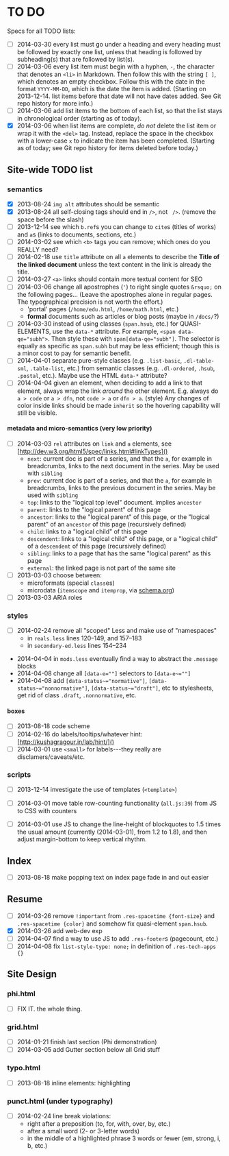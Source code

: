 # TO DO #

Specs for all TODO lists:

- [ ] 2014-03-30 every list must go under a heading and every heading must be followed by exactly one list, unless that heading is followed by subheading(s) that are followed by list(s).
- [ ] 2014-03-06 every list item must begin with a hyphen, `-`, the character that denotes an `<li>` in Markdown. Then follow this with the string ` [ ] `, which denotes an empty checkbox. Follow this with the date in the format `YYYY-MM-DD`, which is the date the item is added. (Starting on 2013-12-14. list items before that date will not have dates added. See Git repo history for more info.)
- [ ] 2014-03-06 add list items to the bottom of each list, so that the list stays in chronological order (starting as of today).
- [x] 2014-03-06 when list items are complete, *do not* delete the list item or wrap it with the `<del>` tag. Instead, replace the space in the checkbox with a lower-case `x` to indicate the item has been completed. (Starting as of today; see Git repo history for items deleted before today.)

## Site-wide TODO list ##

### semantics ###
- [x] 2013-08-24 `img alt` attributes should be semantic
- [x] 2013-08-24 all self-closing tags should end in `/>`, not ` />`. (remove the space before the slash)
- [ ] 2013-12-14 see which `b.ref`s you can change to `cite`s (titles of works) and `a`s (links to documents, sections, etc.)
- [ ] 2014-03-02 see which `<b>` tags you can remove; which ones do you REALLY need?
- [ ] 2014-02-18 use `title` attribute on all `a` elements to describe the **Title of the linked document** unless the text content in the link is already the title.
- [ ] 2014-03-27 `<a>` links should contain more textual content for SEO
- [ ] 2014-03-06 change all apostrophes (`'`) to right single quotes `&rsquo;` on the following pages... (Leave the apostrophes alone in regular pages. The typographical precision is not worth the effort.)
	- 'portal' pages (`/home/edu.html`, `/home/math.html`, etc.)
	- **formal** documents such as articles or blog posts (maybe in `/docs/`?)
- [ ] 2014-03-30 instead of using classes (`span.hsub`, etc.) for QUASI-ELEMENTS, use the `data-*` attribute. For example, `<span data-qe="subh">`. Then style these with `span[data-qe="subh"]`. The selector is equally as specific as `span.subh` but may be less efficient; though this is a minor cost to pay for semantic benefit.
- [ ] 2014-04-01 separate pure-style classes (e.g. `.list-basic`, `.dl-table-sml`, `.table-list`, etc.) from semantic classes (e.g. `.dl-ordered`, `.hsub`, `.postal`, etc.). Maybe use the HTML `data-*` attribute?
- [ ] 2014-04-04 given an element, when deciding to add a link to that element, always wrap the link *around* the other element. E.g. always do `a > code` or `a > dfn`, not `code > a` or `dfn > a`. (style) Any changes of color inside links should be made `inherit` so the hovering capability will still be visible.

#### metadata and micro-semantics (very low priority) ####
- [ ] 2014-03-03 `rel` attributes on `link` and `a` elements, see [http://dev.w3.org/html5/spec/links.html#linkTypes]()
	- `next`: current doc is part of a series, and that the `a`, for example in breadcrumbs, links to the next document in the series. May be used with `sibling`
	- `prev`: current doc is part of a series, and that the `a`, for example in breadcrumbs, links to the previous document in the series. May be used with `sibling`
	- `top`: links to the "logical top level" document. implies `ancestor`
	- `parent`: links to the "logical parent" of this page
	- `ancestor`: links to the "logical parent" of this page, or the "logical parent" of an `ancestor` of this page (recursively defined)
	- `child`: links to a "logical child" of this page
	- `descendent`: links to a "logical child" of this page, or a "logical child" of a `descendent` of this page (recursively defined)
	- `sibling`: links to a page that has the same "logical parent" as this page
	- `external`: the linked page is not part of the same site
- [ ] 2013-03-03 choose between:
	- microformats (special `class`es)
	- microdata (`itemscope` and `itemprop`, via [schema.org]())
- [ ] 2013-03-03 ARIA roles

### styles ###
- [ ] 2014-02-24 remove all "scoped" Less and make use of "namespaces"
	- in `reals.less` lines 120–149, and 157–183
	- in `secondary-ed.less` lines 154–234
- 2014-04-04 in `mods.less` eventually find a way to abstract the `.message` blocks
- 2014-04-08 change all `[data-e=""]` selectors to `[data-e~=""]`
- 2014-04-08 add `[data-status~="normative"]`, `[data-status~="nonnormative"]`, `[data-status~="draft"]`, etc to stylesheets, get rid of class `.draft`, `.nonnormative`, etc.

#### boxes ####
- [ ] 2013-08-18 code scheme
- [ ] 2014-02-16 do labels/tooltips/whatever hint: [http://kushagragour.in/lab/hint/]()
- [ ] 2014-03-01 use `<small>` for labels---they really are disclamers/caveats/etc.

### scripts ###
- [ ] 2013-12-14 investigate the use of templates (`<template>`)
- [ ] 2014-03-01 move table row-counting functionality (`all.js:39`) from JS to CSS with counters
- [ ] 2014-03-01 use JS to change the line-height of blockquotes to 1.5 times the usual amount (currently (2014-03-01), from 1.2 to 1.8), and then adjust margin-bottom to keep vertical rhythm.


## Index ##
- [ ] 2013-08-18 make popping text on index page fade in and out easier

## Resume ##
- [ ] 2014-03-26 remove `!important` from `.res-spacetime {font-size}` and `.res-spacetime {color}` and somehow fix quasi-element `span.hsub`.
- [x] 2014-03-26 add web-dev exp
- [ ] 2014-04-07 find a way to use JS to add `.res-footer`s (pagecount, etc.)
- [ ] 2014-04-08 fix `list-style-type: none;` in definition of `.res-tech-apps {}`

## Site Design ##

### phi.html ###
- [ ] FIX IT. the whole thing.

### grid.html ###
- [ ] 2014-01-21 finish last section (Phi demonstration)
- [ ] 2014-03-05 add Gutter section below all Grid stuff

### typo.html ###
- [ ] 2013-08-18 inline elements: highlighting

### punct.html (under typography) ###
- [ ] 2014-02-24 line break violations:
	- right after a preposition (to, for, with, over, by, etc.)
	- after a small word (2- or 3-letter words)
	- in the middle of a highlighted phrase 3 words or fewer (em, strong, i, b, etc.)
